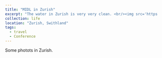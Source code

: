 ```yaml
---
title: "MIDL in Zurish"
excerpt: "The water in Zurish is very very clean. <br/><img src='https://www.etihad.com/content/dam/eag/etihadairways/etihadcom/Global/destinations/etihad-flights/switzerland/zurich/zurich-swans-river_940x600.jpg'>"
collection: life 
location: "Zurish, Swithland"
tags:
  - travel
  - Conference
---
```


Some photots in Zurish.
